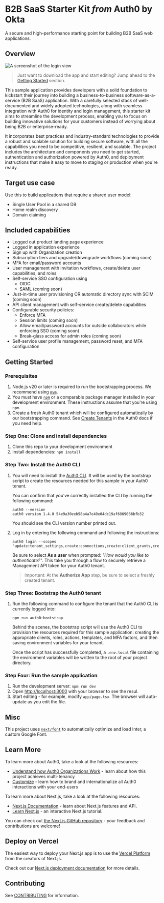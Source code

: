 # B2B SaaS Starter Kit *from* Auth0 by Okta

A secure and high-performance starting point for building B2B SaaS web applications.

## Overview

![A screenshot of the login view](https://i.imgur.com/teXrIAo.png)

> Just want to download the app and start editing? Jump ahead to the [Getting Started](#getting-started) section.

This sample application provides developers with a solid foundation to kickstart their journey into building a business-to-business software-as-a-service (B2B SaaS) application. With a carefully selected stack of well-documented and widely adopted technologies, along with seamless integration with Auth0 for identity and login management, this starter kit aims to streamline the development process, enabling you to focus on building innovative solutions for your customers instead of worrying about being B2B or enterprise-ready.

It incorporates best practices and industry-standard technologies to provide a robust and scalable solution for building secure software, with all the capabilities you need to be competitive, resilient, and scalable. The project includes the architecture and components you need to get started, authentication and authorization powered by Auth0, and deployment instructions that make it easy to move to staging or production when you're ready.

## Target use case

Use this to build applications that require a shared user model:
* Single User Pool in a shared DB
* Home realm discovery
* Domain claiming

## Included capabilities
* Logged out product landing page experience
* Logged in application experience
* Sign up with Organization creation
* Subscription tiers and upgrade/downgrade workflows (coming soon)
* MFA for email/password accounts
* User management with invitation workflows, create/delete user capabilities, and roles
* Self-service SSO configuration using
  * OIDC 
  * SAML (coming soon)
* Just-in-time user provisioning OR automatic directory sync with SCIM (coming soon)
* API client management with self-service create/delete capabilities
* Configurable security policies:
  * Enforce MFA
  * Session limits (coming soon)
  * Allow email/password accounts for outside collaborators while enforcing SSO (coming soon)
  * Break-glass access for admin roles (coming soon)
* Self-service user profile management, password reset, and MFA configuration

## Getting Started

### Prerequisites
1. Node.js v20 or later is required to run the bootstrapping process. We recommend using [`nvm`](https://github.com/nvm-sh/nvm).
1. You must have [`npm`](https://docs.npmjs.com/downloading-and-installing-node-js-and-npm) or a comparable package manager installed in your development environment. These instructions assume that you're using `npm`.
1. Create a fresh Auth0 tenant which will be configured automatically by our bootstrapping command. See [Create Tenants](https://auth0.com/docs/get-started/auth0-overview/create-tenants) in the Auth0 docs if you need help.

### Step One: Clone and install dependencies
1. Clone this repo to your development environment
1. Install dependencies: `npm install`

### Step Two: Install the Auth0 CLI
1. You will need to install the [Auth0 CLI](https://github.com/auth0/auth0-cli). It will be used by the bootstrap script to create the resources needed for this sample in your Auth0 tenant.

    You can confirm that you've correctly installed the CLI by running the following command:

    ```shell
    auth0 --version
    auth0 version 1.4.0 54e9a30eeb58a4a7e40e04dc19af6869036bfb32
    ```

    You should see the CLI version number printed out.

1. Log in by entering the following command and following the instructions:
  
    ```shell
    auth0 login --scopes "update:tenant_settings,create:connections,create:client_grants,create:email_templates,update:guardian_factors"
    ```

    Be sure to select **As a user** when prompted: *"How would you like to authenticate?"*. This take you through a flow to securely retrieve a Management API token for your Auth0 tenant.

    > Important: At the **Authorize App** step, be sure to select a freshly created tenant.
 
### Step Three: Bootstrap the Auth0 tenant
1. Run the following command to configure the tenant that the Auth0 CLI is currently logged into:

    ```shell
    npm run auth0:bootstrap
    ```
    Behind the scenes, the bootstrap script will use the Auth0 CLI to provision the resources required for this sample application: creating the appropriate clients, roles, actions, templates, and MFA factors, and then saving environment variables for your tenant.

    Once the script has successfully completed, a `.env.local` file containing the environment variables will be written to the root of your project directory.

### Step Four: Run the sample application
1. Run the development server: `npm run dev`
1. Open [http://localhost:3000](http://localhost:3000) with your browser to see the resul.
1. Start editing - for example, modify `app/page.tsx`. The browser will auto-update as you edit the file.

## Misc

This project uses [`next/font`](https://nextjs.org/docs/basic-features/font-optimization) to automatically optimize and load Inter, a custom Google Font.

## Learn More

To learn more about Auth0, take a look at the following resources:
- [Understand how Auth0 Organizations Work](https://auth0.com/docs/manage-users/organizations/organizations-overview) - learn about how this project achieves multi-tenancy
- [Customize](https://auth0.com/docs/customize) - learn how to brand and internationalize all Auth0 interactions with your end-users

To learn more about Next.js, take a look at the following resources:

- [Next.js Documentation](https://nextjs.org/docs) - learn about Next.js features and API.
- [Learn Next.js](https://nextjs.org/learn) - an interactive Next.js tutorial.

You can check out [the Next.js GitHub repository](https://github.com/vercel/next.js/) - your feedback and contributions are welcome!

## Deploy on Vercel

The easiest way to deploy your Next.js app is to use the [Vercel Platform](https://vercel.com/new?utm_medium=default-template&filter=next.js&utm_source=create-next-app&utm_campaign=create-next-app-readme) from the creators of Next.js.

Check out our [Next.js deployment documentation](https://nextjs.org/docs/deployment) for more details.


## Contributing
See [CONTRIBUTING](./CONTRIBUTING.md) for information.